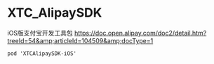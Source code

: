 # XTC_AlipaySDK
iOS版支付宝开发工具包 https://doc.open.alipay.com/doc2/detail.htm?treeId=54&amp;articleId=104509&amp;docType=1

```
pod 'XTCAlipaySDK-iOS'
```
